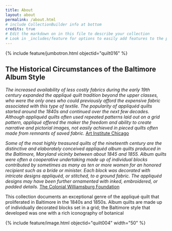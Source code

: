```yaml
---
title: About
layout: about
permalink: /about.html
# include CollectionBuilder info at bottom
credits: true
# Edit the markdown on in this file to describe your collection
# Look in _includes/feature for options to easily add features to the page
---
```


{% include feature/jumbotron.html objectid="quilt016" %}

## The Historical Circumstances of the Baltimore Album Style

*The increased availability of less costly fabrics during the early 19th century expanded the appliqué quilt tradition beyond the upper classes, who were the only ones who could previously afford the expensive fabric associated with this type of textile. The popularity of appliquéd quilts started around the 1840s and continued over the next few decades. Although appliquéd quilts often used repeated patterns laid out on a grid pattern, appliqué offered the maker the freedom and ability to create narrative and pictorial images, not easily achieved in pieced quilts often made from remnants of saved fabric.* [Art Institute Chicago](https://www.artic.edu/artworks/76013/bedcover-cockscomb-rose-tree-and-pineapple-quilt)

*Some of the most highly treasured quilts of the nineteenth century are the distinctive and elaborately conceived appliquéd album quilts produced in the Baltimore, Maryland vicinity between about 1845 and 1855. Album quilts were often a cooperative undertaking made up of individual blocks contributed by sometimes as many as ten or more women for an honored recipient such as a bride or minister. Each block was decorated with intricate designs appliquéd, or stitched, to a ground fabric. The appliquéd designs may have been further ornamented with inked, embroidered, or padded details.* 
[The Colonial Williamsburg Foundation](https://emuseum.history.org/objects/58859/quilt-baltimore-album-by-unknown-maker?)

This collection documents an exceptional genre of the appliqué quilt that proliferated in Baltimore in the 1840s and 1850s. Album quilts are made up of individually decorated blocks set in a grid; the Baltimore style that developed was one with a rich iconography of botanical 


{% include feature/image.html objectid="quilt004" width="50" %}
